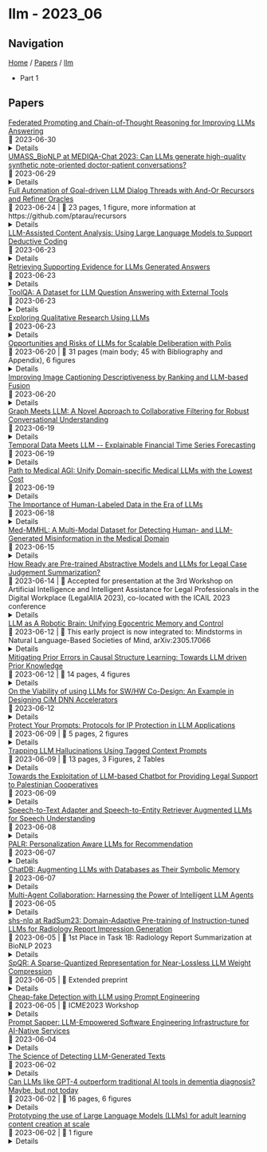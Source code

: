 # llm - 2023_06

## Navigation

[Home](https://arxcompass.github.io) / [Papers](https://arxcompass.github.io/papers) / [llm](https://arxcompass.github.io/papers/llm)

- Part 1

## Papers

<div class="paper-card">
    <div class="paper-title"><a href="http://arxiv.org/abs/2304.13911v2">Federated Prompting and Chain-of-Thought Reasoning for Improving LLMs Answering</a></div>
    <div class="paper-meta">
      📅 2023-06-30
    </div>
    <details class="paper-abstract">
      We investigate how to enhance answer precision in frequently asked questions posed by distributed users using cloud-based Large Language Models (LLMs). Our study focuses on a typical situations where users ask similar queries that involve identical mathematical reasoning steps and problem-solving procedures. Due to the unsatisfactory accuracy of LLMs' zero-shot prompting with standalone questions, we propose to improve the distributed synonymous questions using Self-Consistency (SC) and Chain-of-Thought (CoT) techniques. Specifically, we first retrieve synonymous questions from a crowd-sourced database and create a federated question pool. We call these federated synonymous questions with the same or different parameters SP-questions or DP-questions, respectively. We refer to our methods as Fed-SP-SC and Fed-DP-CoT, which can generate significantly more accurate answers for all user queries without requiring sophisticated model-tuning. Through extensive experiments, we demonstrate that our proposed methods can significantly enhance question accuracy by fully exploring the synonymous nature of the questions and the consistency of the answers.
    </details>
</div>
<div class="paper-card">
    <div class="paper-title"><a href="http://arxiv.org/abs/2306.16931v1">UMASS_BioNLP at MEDIQA-Chat 2023: Can LLMs generate high-quality synthetic note-oriented doctor-patient conversations?</a></div>
    <div class="paper-meta">
      📅 2023-06-29
    </div>
    <details class="paper-abstract">
      This paper presents UMASS_BioNLP team participation in the MEDIQA-Chat 2023 shared task for Task-A and Task-C. We focus especially on Task-C and propose a novel LLMs cooperation system named a doctor-patient loop to generate high-quality conversation data sets. The experiment results demonstrate that our approaches yield reasonable performance as evaluated by automatic metrics such as ROUGE, medical concept recall, BLEU, and Self-BLEU. Furthermore, we conducted a comparative analysis between our proposed method and ChatGPT and GPT-4. This analysis also investigates the potential of utilizing cooperation LLMs to generate high-quality datasets.
    </details>
</div>
<div class="paper-card">
    <div class="paper-title"><a href="http://arxiv.org/abs/2306.14077v1">Full Automation of Goal-driven LLM Dialog Threads with And-Or Recursors and Refiner Oracles</a></div>
    <div class="paper-meta">
      📅 2023-06-24
      | 💬 23 pages, 1 figure, more information at https://github.com/ptarau/recursors
    </div>
    <details class="paper-abstract">
      We automate deep step-by step reasoning in an LLM dialog thread by recursively exploring alternatives (OR-nodes) and expanding details (AND-nodes) up to a given depth. Starting from a single succinct task-specific initiator we steer the automated dialog thread to stay focussed on the task by synthesizing a prompt that summarizes the depth-first steps taken so far. Our algorithm is derived from a simple recursive descent implementation of a Horn Clause interpreter, except that we accommodate our logic engine to fit the natural language reasoning patterns LLMs have been trained on. Semantic similarity to ground-truth facts or oracle advice from another LLM instance is used to restrict the search space and validate the traces of justification steps returned as answers. At the end, the unique minimal model of a generated Horn Clause program collects the results of the reasoning process. As applications, we sketch implementations of consequence predictions, causal explanations, recommendation systems and topic-focussed exploration of scientific literature.
    </details>
</div>
<div class="paper-card">
    <div class="paper-title"><a href="http://arxiv.org/abs/2306.14924v1">LLM-Assisted Content Analysis: Using Large Language Models to Support Deductive Coding</a></div>
    <div class="paper-meta">
      📅 2023-06-23
    </div>
    <details class="paper-abstract">
      Deductive coding is a widely used qualitative research method for determining the prevalence of themes across documents. While useful, deductive coding is often burdensome and time consuming since it requires researchers to read, interpret, and reliably categorize a large body of unstructured text documents. Large language models (LLMs), like ChatGPT, are a class of quickly evolving AI tools that can perform a range of natural language processing and reasoning tasks. In this study, we explore the use of LLMs to reduce the time it takes for deductive coding while retaining the flexibility of a traditional content analysis. We outline the proposed approach, called LLM-assisted content analysis (LACA), along with an in-depth case study using GPT-3.5 for LACA on a publicly available deductive coding data set. Additionally, we conduct an empirical benchmark using LACA on 4 publicly available data sets to assess the broader question of how well GPT-3.5 performs across a range of deductive coding tasks. Overall, we find that GPT-3.5 can often perform deductive coding at levels of agreement comparable to human coders. Additionally, we demonstrate that LACA can help refine prompts for deductive coding, identify codes for which an LLM is randomly guessing, and help assess when to use LLMs vs. human coders for deductive coding. We conclude with several implications for future practice of deductive coding and related research methods.
    </details>
</div>
<div class="paper-card">
    <div class="paper-title"><a href="http://arxiv.org/abs/2306.13781v1">Retrieving Supporting Evidence for LLMs Generated Answers</a></div>
    <div class="paper-meta">
      📅 2023-06-23
    </div>
    <details class="paper-abstract">
      Current large language models (LLMs) can exhibit near-human levels of performance on many natural language tasks, including open-domain question answering. Unfortunately, they also convincingly hallucinate incorrect answers, so that responses to questions must be verified against external sources before they can be accepted at face value. In this paper, we report a simple experiment to automatically verify generated answers against a corpus. After presenting a question to an LLM and receiving a generated answer, we query the corpus with the combination of the question + generated answer. We then present the LLM with the combination of the question + generated answer + retrieved answer, prompting it to indicate if the generated answer can be supported by the retrieved answer. We base our experiment on questions and passages from the MS MARCO (V1) test collection, exploring three retrieval approaches ranging from standard BM25 to a full question answering stack, including a reader based on the LLM. For a large fraction of questions, we find that an LLM is capable of verifying its generated answer if appropriate supporting material is provided. However, with an accuracy of 70-80%, this approach cannot be fully relied upon to detect hallucinations.
    </details>
</div>
<div class="paper-card">
    <div class="paper-title"><a href="http://arxiv.org/abs/2306.13304v1">ToolQA: A Dataset for LLM Question Answering with External Tools</a></div>
    <div class="paper-meta">
      📅 2023-06-23
    </div>
    <details class="paper-abstract">
      Large Language Models (LLMs) have demonstrated impressive performance in various NLP tasks, but they still suffer from challenges such as hallucination and weak numerical reasoning. To overcome these challenges, external tools can be used to enhance LLMs' question-answering abilities. However, current evaluation methods do not distinguish between questions that can be answered using LLMs' internal knowledge and those that require external information through tool use. To address this issue, we introduce a new dataset called ToolQA, which is designed to faithfully evaluate LLMs' ability to use external tools for question answering. Our development of ToolQA involved a scalable, automated process for dataset curation, along with 13 specialized tools designed for interaction with external knowledge in order to answer questions. Importantly, we strive to minimize the overlap between our benchmark data and LLMs' pre-training data, enabling a more precise evaluation of LLMs' tool-use reasoning abilities. We conducted an in-depth diagnosis of existing tool-use LLMs to highlight their strengths, weaknesses, and potential improvements. Our findings set a new benchmark for evaluating LLMs and suggest new directions for future advancements. Our data and code are freely available to the broader scientific community on GitHub.
    </details>
</div>
<div class="paper-card">
    <div class="paper-title"><a href="http://arxiv.org/abs/2306.13298v1">Exploring Qualitative Research Using LLMs</a></div>
    <div class="paper-meta">
      📅 2023-06-23
    </div>
    <details class="paper-abstract">
      The advent of AI driven large language models (LLMs) have stirred discussions about their role in qualitative research. Some view these as tools to enrich human understanding, while others perceive them as threats to the core values of the discipline. This study aimed to compare and contrast the comprehension capabilities of humans and LLMs. We conducted an experiment with small sample of Alexa app reviews, initially classified by a human analyst. LLMs were then asked to classify these reviews and provide the reasoning behind each classification. We compared the results with human classification and reasoning. The research indicated a significant alignment between human and ChatGPT 3.5 classifications in one third of cases, and a slightly lower alignment with GPT4 in over a quarter of cases. The two AI models showed a higher alignment, observed in more than half of the instances. However, a consensus across all three methods was seen only in about one fifth of the classifications. In the comparison of human and LLMs reasoning, it appears that human analysts lean heavily on their individual experiences. As expected, LLMs, on the other hand, base their reasoning on the specific word choices found in app reviews and the functional components of the app itself. Our results highlight the potential for effective human LLM collaboration, suggesting a synergistic rather than competitive relationship. Researchers must continuously evaluate LLMs role in their work, thereby fostering a future where AI and humans jointly enrich qualitative research.
    </details>
</div>
<div class="paper-card">
    <div class="paper-title"><a href="http://arxiv.org/abs/2306.11932v1">Opportunities and Risks of LLMs for Scalable Deliberation with Polis</a></div>
    <div class="paper-meta">
      📅 2023-06-20
      | 💬 31 pages (main body; 45 with Bibliography and Appendix), 6 figures
    </div>
    <details class="paper-abstract">
      Polis is a platform that leverages machine intelligence to scale up deliberative processes. In this paper, we explore the opportunities and risks associated with applying Large Language Models (LLMs) towards challenges with facilitating, moderating and summarizing the results of Polis engagements. In particular, we demonstrate with pilot experiments using Anthropic's Claude that LLMs can indeed augment human intelligence to help more efficiently run Polis conversations. In particular, we find that summarization capabilities enable categorically new methods with immense promise to empower the public in collective meaning-making exercises. And notably, LLM context limitations have a significant impact on insight and quality of these results. However, these opportunities come with risks. We discuss some of these risks, as well as principles and techniques for characterizing and mitigating them, and the implications for other deliberative or political systems that may employ LLMs. Finally, we conclude with several open future research directions for augmenting tools like Polis with LLMs.
    </details>
</div>
<div class="paper-card">
    <div class="paper-title"><a href="http://arxiv.org/abs/2306.11593v1">Improving Image Captioning Descriptiveness by Ranking and LLM-based Fusion</a></div>
    <div class="paper-meta">
      📅 2023-06-20
    </div>
    <details class="paper-abstract">
      State-of-The-Art (SoTA) image captioning models often rely on the Microsoft COCO (MS-COCO) dataset for training. This dataset contains annotations provided by human annotators, who typically produce captions averaging around ten tokens. However, this constraint presents a challenge in effectively capturing complex scenes and conveying detailed information. Furthermore, captioning models tend to exhibit bias towards the ``average'' caption, which captures only the more general aspects. What would happen if we were able to automatically generate longer captions, thereby making them more detailed? Would these captions, evaluated by humans, be more or less representative of the image content compared to the original MS-COCO captions? In this paper, we present a novel approach to address previous challenges by showcasing how captions generated from different SoTA models can be effectively fused, resulting in richer captions. Our proposed method leverages existing models from the literature, eliminating the need for additional training. Instead, it utilizes an image-text based metric to rank the captions generated by SoTA models for a given image. Subsequently, the top two captions are fused using a Large Language Model (LLM). Experimental results demonstrate the effectiveness of our approach, as the captions generated by our model exhibit higher consistency with human judgment when evaluated on the MS-COCO test set. By combining the strengths of various SoTA models, our method enhances the quality and appeal of image captions, bridging the gap between automated systems and the rich, informative nature of human-generated descriptions. This advance opens up new possibilities for generating captions that are more suitable for the training of both vision-language and captioning models.
    </details>
</div>
<div class="paper-card">
    <div class="paper-title"><a href="http://arxiv.org/abs/2305.14449v3">Graph Meets LLM: A Novel Approach to Collaborative Filtering for Robust Conversational Understanding</a></div>
    <div class="paper-meta">
      📅 2023-06-19
    </div>
    <details class="paper-abstract">
      Conversational AI systems such as Alexa need to understand defective queries to ensure robust conversational understanding and reduce user friction. These defective queries often arise from user ambiguities, mistakes, or errors in automatic speech recognition (ASR) and natural language understanding (NLU). Personalized query rewriting is an approach that focuses on reducing defects in queries by taking into account the user's individual behavior and preferences. It typically relies on an index of past successful user interactions with the conversational AI. However, unseen interactions within the user's history present additional challenges for personalized query rewriting. This paper presents our "Collaborative Query Rewriting" approach, which specifically addresses the task of rewriting new user interactions that have not been previously observed in the user's history. This approach builds a "User Feedback Interaction Graph" (FIG) of historical user-entity interactions and leverages multi-hop graph traversal to enrich each user's index to cover future unseen defective queries. The enriched user index is called a Collaborative User Index and contains hundreds of additional entries. To counteract precision degradation from the enlarged index, we add additional transformer layers to the L1 retrieval model and incorporate graph-based and guardrail features into the L2 ranking model. Since the user index can be pre-computed, we further investigate the utilization of a Large Language Model (LLM) to enhance the FIG for user-entity link prediction in the Video/Music domains. Specifically, this paper investigates the Dolly-V2 7B model. We found that the user index augmented by the fine-tuned Dolly-V2 generation significantly enhanced the coverage of future unseen user interactions, thereby boosting QR performance on unseen queries compared with the graph traversal only approach.
    </details>
</div>
<div class="paper-card">
    <div class="paper-title"><a href="http://arxiv.org/abs/2306.11025v1">Temporal Data Meets LLM -- Explainable Financial Time Series Forecasting</a></div>
    <div class="paper-meta">
      📅 2023-06-19
    </div>
    <details class="paper-abstract">
      This paper presents a novel study on harnessing Large Language Models' (LLMs) outstanding knowledge and reasoning abilities for explainable financial time series forecasting. The application of machine learning models to financial time series comes with several challenges, including the difficulty in cross-sequence reasoning and inference, the hurdle of incorporating multi-modal signals from historical news, financial knowledge graphs, etc., and the issue of interpreting and explaining the model results. In this paper, we focus on NASDAQ-100 stocks, making use of publicly accessible historical stock price data, company metadata, and historical economic/financial news. We conduct experiments to illustrate the potential of LLMs in offering a unified solution to the aforementioned challenges. Our experiments include trying zero-shot/few-shot inference with GPT-4 and instruction-based fine-tuning with a public LLM model Open LLaMA. We demonstrate our approach outperforms a few baselines, including the widely applied classic ARMA-GARCH model and a gradient-boosting tree model. Through the performance comparison results and a few examples, we find LLMs can make a well-thought decision by reasoning over information from both textual news and price time series and extracting insights, leveraging cross-sequence information, and utilizing the inherent knowledge embedded within the LLM. Additionally, we show that a publicly available LLM such as Open-LLaMA, after fine-tuning, can comprehend the instruction to generate explainable forecasts and achieve reasonable performance, albeit relatively inferior in comparison to GPT-4.
    </details>
</div>
<div class="paper-card">
    <div class="paper-title"><a href="http://arxiv.org/abs/2306.10765v1">Path to Medical AGI: Unify Domain-specific Medical LLMs with the Lowest Cost</a></div>
    <div class="paper-meta">
      📅 2023-06-19
    </div>
    <details class="paper-abstract">
      Medical artificial general intelligence (AGI) is an emerging field that aims to develop systems specifically designed for medical applications that possess the ability to understand, learn, and apply knowledge across a wide range of tasks and domains. Large language models (LLMs) represent a significant step towards AGI. However, training cross-domain LLMs in the medical field poses significant challenges primarily attributed to the requirement of collecting data from diverse domains. This task becomes particularly difficult due to privacy restrictions and the scarcity of publicly available medical datasets. Here, we propose Medical AGI (MedAGI), a paradigm to unify domain-specific medical LLMs with the lowest cost, and suggest a possible path to achieve medical AGI. With an increasing number of domain-specific professional multimodal LLMs in the medical field being developed, MedAGI is designed to automatically select appropriate medical models by analyzing users' questions with our novel adaptive expert selection algorithm. It offers a unified approach to existing LLMs in the medical field, eliminating the need for retraining regardless of the introduction of new models. This characteristic renders it a future-proof solution in the dynamically advancing medical domain. To showcase the resilience of MedAGI, we conducted an evaluation across three distinct medical domains: dermatology diagnosis, X-ray diagnosis, and analysis of pathology pictures. The results demonstrated that MedAGI exhibited remarkable versatility and scalability, delivering exceptional performance across diverse domains. Our code is publicly available to facilitate further research at https://github.com/JoshuaChou2018/MedAGI.
    </details>
</div>
<div class="paper-card">
    <div class="paper-title"><a href="http://arxiv.org/abs/2306.14910v1">The Importance of Human-Labeled Data in the Era of LLMs</a></div>
    <div class="paper-meta">
      📅 2023-06-18
    </div>
    <details class="paper-abstract">
      The advent of large language models (LLMs) has brought about a revolution in the development of tailored machine learning models and sparked debates on redefining data requirements. The automation facilitated by the training and implementation of LLMs has led to discussions and aspirations that human-level labeling interventions may no longer hold the same level of importance as in the era of supervised learning. This paper presents compelling arguments supporting the ongoing relevance of human-labeled data in the era of LLMs.
    </details>
</div>
<div class="paper-card">
    <div class="paper-title"><a href="http://arxiv.org/abs/2306.08871v1">Med-MMHL: A Multi-Modal Dataset for Detecting Human- and LLM-Generated Misinformation in the Medical Domain</a></div>
    <div class="paper-meta">
      📅 2023-06-15
    </div>
    <details class="paper-abstract">
      The pervasive influence of misinformation has far-reaching and detrimental effects on both individuals and society. The COVID-19 pandemic has witnessed an alarming surge in the dissemination of medical misinformation. However, existing datasets pertaining to misinformation predominantly focus on textual information, neglecting the inclusion of visual elements, and tend to center solely on COVID-19-related misinformation, overlooking misinformation surrounding other diseases. Furthermore, the potential of Large Language Models (LLMs), such as the ChatGPT developed in late 2022, in generating misinformation has been overlooked in previous works. To overcome these limitations, we present Med-MMHL, a novel multi-modal misinformation detection dataset in a general medical domain encompassing multiple diseases. Med-MMHL not only incorporates human-generated misinformation but also includes misinformation generated by LLMs like ChatGPT. Our dataset aims to facilitate comprehensive research and development of methodologies for detecting misinformation across diverse diseases and various scenarios, including human and LLM-generated misinformation detection at the sentence, document, and multi-modal levels. To access our dataset and code, visit our GitHub repository: \url{https://github.com/styxsys0927/Med-MMHL}.
    </details>
</div>
<div class="paper-card">
    <div class="paper-title"><a href="http://arxiv.org/abs/2306.01248v2">How Ready are Pre-trained Abstractive Models and LLMs for Legal Case Judgement Summarization?</a></div>
    <div class="paper-meta">
      📅 2023-06-14
      | 💬 Accepted for presentation at the 3rd Workshop on Artificial Intelligence and Intelligent Assistance for Legal Professionals in the Digital Workplace (LegalAIIA 2023), co-located with the ICAIL 2023 conference
    </div>
    <details class="paper-abstract">
      Automatic summarization of legal case judgements has traditionally been attempted by using extractive summarization methods. However, in recent years, abstractive summarization models are gaining popularity since they can generate more natural and coherent summaries. Legal domain-specific pre-trained abstractive summarization models are now available. Moreover, general-domain pre-trained Large Language Models (LLMs), such as ChatGPT, are known to generate high-quality text and have the capacity for text summarization. Hence it is natural to ask if these models are ready for off-the-shelf application to automatically generate abstractive summaries for case judgements. To explore this question, we apply several state-of-the-art domain-specific abstractive summarization models and general-domain LLMs on Indian court case judgements, and check the quality of the generated summaries. In addition to standard metrics for summary quality, we check for inconsistencies and hallucinations in the summaries. We see that abstractive summarization models generally achieve slightly higher scores than extractive models in terms of standard summary evaluation metrics such as ROUGE and BLEU. However, we often find inconsistent or hallucinated information in the generated abstractive summaries. Overall, our investigation indicates that the pre-trained abstractive summarization models and LLMs are not yet ready for fully automatic deployment for case judgement summarization; rather a human-in-the-loop approach including manual checks for inconsistencies is more suitable at present.
    </details>
</div>
<div class="paper-card">
    <div class="paper-title"><a href="http://arxiv.org/abs/2304.09349v4">LLM as A Robotic Brain: Unifying Egocentric Memory and Control</a></div>
    <div class="paper-meta">
      📅 2023-06-12
      | 💬 This early project is now integrated to: Mindstorms in Natural Language-Based Societies of Mind, arXiv:2305.17066
    </div>
    <details class="paper-abstract">
      Embodied AI focuses on the study and development of intelligent systems that possess a physical or virtual embodiment (i.e. robots) and are able to dynamically interact with their environment. Memory and control are the two essential parts of an embodied system and usually require separate frameworks to model each of them. In this paper, we propose a novel and generalizable framework called LLM-Brain: using Large-scale Language Model as a robotic brain to unify egocentric memory and control. The LLM-Brain framework integrates multiple multimodal language models for robotic tasks, utilizing a zero-shot learning approach. All components within LLM-Brain communicate using natural language in closed-loop multi-round dialogues that encompass perception, planning, control, and memory. The core of the system is an embodied LLM to maintain egocentric memory and control the robot. We demonstrate LLM-Brain by examining two downstream tasks: active exploration and embodied question answering. The active exploration tasks require the robot to extensively explore an unknown environment within a limited number of actions. Meanwhile, the embodied question answering tasks necessitate that the robot answers questions based on observations acquired during prior explorations.
    </details>
</div>
<div class="paper-card">
    <div class="paper-title"><a href="http://arxiv.org/abs/2306.07032v1">Mitigating Prior Errors in Causal Structure Learning: Towards LLM driven Prior Knowledge</a></div>
    <div class="paper-meta">
      📅 2023-06-12
      | 💬 14 pages, 4 figures
    </div>
    <details class="paper-abstract">
      Causal structure learning, a prominent technique for encoding cause and effect relationships among variables, through Bayesian Networks (BNs). Merely recovering causal structures from real-world observed data lacks precision, while the development of Large Language Models (LLM) is opening a new frontier of causality. LLM presents strong capability in discovering causal relationships between variables with the "text" inputs defining the investigated variables, leading to a potential new hierarchy and new ladder of causality. We aim an critical issue in the emerging topic of LLM based causal structure learning, to tackle erroneous prior causal statements from LLM, which is seldom considered in the current context of expert dominating prior resources. As a pioneer attempt, we propose a BN learning strategy resilient to prior errors without need of human intervention. Focusing on the edge-level prior, we classify the possible prior errors into three types: order-consistent, order-reversed, and irrelevant, and provide their theoretical impact on the Structural Hamming Distance (SHD) under the presumption of sufficient data. Intriguingly, we discover and prove that only the order-reversed error contributes to an increase in a unique acyclic closed structure, defined as a "quasi-circle". Leveraging this insight, a post-hoc strategy is employed to identify the order-reversed prior error by its impact on the increment of "quasi-circles". Through empirical evaluation on both real and synthetic datasets, we demonstrate our strategy's robustness against prior errors. Specifically, we highlight its substantial ability to resist order-reversed errors while maintaining the majority of correct prior knowledge.
    </details>
</div>
<div class="paper-card">
    <div class="paper-title"><a href="http://arxiv.org/abs/2306.06923v1">On the Viability of using LLMs for SW/HW Co-Design: An Example in Designing CiM DNN Accelerators</a></div>
    <div class="paper-meta">
      📅 2023-06-12
    </div>
    <details class="paper-abstract">
      Deep Neural Networks (DNNs) have demonstrated impressive performance across a wide range of tasks. However, deploying DNNs on edge devices poses significant challenges due to stringent power and computational budgets. An effective solution to this issue is software-hardware (SW-HW) co-design, which allows for the tailored creation of DNN models and hardware architectures that optimally utilize available resources. However, SW-HW co-design traditionally suffers from slow optimization speeds because their optimizers do not make use of heuristic knowledge, also known as the ``cold start'' problem. In this study, we present a novel approach that leverages Large Language Models (LLMs) to address this issue. By utilizing the abundant knowledge of pre-trained LLMs in the co-design optimization process, we effectively bypass the cold start problem, substantially accelerating the design process. The proposed method achieves a significant speedup of 25x. This advancement paves the way for the rapid and efficient deployment of DNNs on edge devices.
    </details>
</div>
<div class="paper-card">
    <div class="paper-title"><a href="http://arxiv.org/abs/2306.06297v1">Protect Your Prompts: Protocols for IP Protection in LLM Applications</a></div>
    <div class="paper-meta">
      📅 2023-06-09
      | 💬 5 pages, 2 figures
    </div>
    <details class="paper-abstract">
      With the rapid adoption of AI in the form of large language models (LLMs), the potential value of carefully engineered prompts has become significant. However, to realize this potential, prompts should be tradable on an open market. Since prompts are, at present, generally economically non-excludable, by virtue of their nature as text, no general competitive market has yet been established. This note discusses two protocols intended to provide protection of prompts, elevating their status as intellectual property, thus confirming the intellectual property rights of prompt engineers, and potentially supporting the flourishing of an open market for LLM prompts.
    </details>
</div>
<div class="paper-card">
    <div class="paper-title"><a href="http://arxiv.org/abs/2306.06085v1">Trapping LLM Hallucinations Using Tagged Context Prompts</a></div>
    <div class="paper-meta">
      📅 2023-06-09
      | 💬 13 pages, 3 Figures, 2 Tables
    </div>
    <details class="paper-abstract">
      Recent advances in large language models (LLMs), such as ChatGPT, have led to highly sophisticated conversation agents. However, these models suffer from "hallucinations," where the model generates false or fabricated information. Addressing this challenge is crucial, particularly with AI-driven platforms being adopted across various sectors. In this paper, we propose a novel method to recognize and flag instances when LLMs perform outside their domain knowledge, and ensuring users receive accurate information. We find that the use of context combined with embedded tags can successfully combat hallucinations within generative language models. To do this, we baseline hallucination frequency in no-context prompt-response pairs using generated URLs as easily-tested indicators of fabricated data. We observed a significant reduction in overall hallucination when context was supplied along with question prompts for tested generative engines. Lastly, we evaluated how placing tags within contexts impacted model responses and were able to eliminate hallucinations in responses with 98.88% effectiveness.
    </details>
</div>
<div class="paper-card">
    <div class="paper-title"><a href="http://arxiv.org/abs/2306.05827v1">Towards the Exploitation of LLM-based Chatbot for Providing Legal Support to Palestinian Cooperatives</a></div>
    <div class="paper-meta">
      📅 2023-06-09
    </div>
    <details class="paper-abstract">
      With the ever-increasing utilization of natural language processing (NLP), we started to witness over the past few years a significant transformation in our interaction with legal texts. This technology has advanced the analysis and enhanced the understanding of complex legal terminology and contexts. The development of recent large language models (LLMs), particularly ChatGPT, has also introduced a revolutionary contribution to the way that legal texts can be processed and comprehended. In this paper, we present our work on a cooperative-legal question-answering LLM-based chatbot, where we developed a set of legal questions about Palestinian cooperatives, associated with their regulations and compared the auto-generated answers by the chatbot to their correspondences that are designed by a legal expert. To evaluate the proposed chatbot, we have used 50 queries generated by the legal expert and compared the answers produced by the chart to their relevance judgments. Finding demonstrated that an overall accuracy rate of 82% has been achieved when answering the queries, while exhibiting an F1 score equivalent to 79%.
    </details>
</div>
<div class="paper-card">
    <div class="paper-title"><a href="http://arxiv.org/abs/2306.07944v1">Speech-to-Text Adapter and Speech-to-Entity Retriever Augmented LLMs for Speech Understanding</a></div>
    <div class="paper-meta">
      📅 2023-06-08
    </div>
    <details class="paper-abstract">
      Large Language Models (LLMs) have been applied in the speech domain, often incurring a performance drop due to misaligned between speech and language representations. To bridge this gap, we propose a joint speech and language model (SLM) using a Speech2Text adapter, which maps speech into text token embedding space without speech information loss. Additionally, using a CTC-based blank-filtering, we can reduce the speech sequence length to that of text. In speech MultiWoz dataset (DSTC11 challenge), SLM largely improves the dialog state tracking (DST) performance (24.7% to 28.4% accuracy). Further to address errors on rare entities, we augment SLM with a Speech2Entity retriever, which uses speech to retrieve relevant entities, and then adds them to the original SLM input as a prefix. With this retrieval-augmented SLM (ReSLM), the DST performance jumps to 34.6% accuracy. Moreover, augmenting the ASR task with the dialog understanding task improves the ASR performance from 9.4% to 8.5% WER.
    </details>
</div>
<div class="paper-card">
    <div class="paper-title"><a href="http://arxiv.org/abs/2305.07622v3">PALR: Personalization Aware LLMs for Recommendation</a></div>
    <div class="paper-meta">
      📅 2023-06-07
    </div>
    <details class="paper-abstract">
      Large language models (LLMs) have recently received significant attention for their exceptional capabilities. Despite extensive efforts in developing general-purpose LLMs that can be utilized in various natural language processing (NLP) tasks, there has been less research exploring their potential in recommender systems. In this paper, we propose a novel framework, named PALR, which aiming to combine user history behaviors (such as clicks, purchases, ratings, etc.) with LLMs to generate user preferred items. Specifically, we first use user/item interactions as guidance for candidate retrieval. Then we adopt a LLM-based ranking model to generate recommended items. Unlike existing approaches that typically adopt general-purpose LLMs for zero/few-shot recommendation testing or training on small-sized language models (with less than 1 billion parameters), which cannot fully elicit LLMs' reasoning abilities and leverage rich item side parametric knowledge, we fine-tune a 7 billion parameters LLM for the ranking purpose. This model takes retrieval candidates in natural language format as input, with instruction which explicitly asking to select results from input candidates during inference. Our experimental results demonstrate that our solution outperforms state-of-the-art models on various sequential recommendation tasks.
    </details>
</div>
<div class="paper-card">
    <div class="paper-title"><a href="http://arxiv.org/abs/2306.03901v2">ChatDB: Augmenting LLMs with Databases as Their Symbolic Memory</a></div>
    <div class="paper-meta">
      📅 2023-06-07
    </div>
    <details class="paper-abstract">
      Large language models (LLMs) with memory are computationally universal. However, mainstream LLMs are not taking full advantage of memory, and the designs are heavily influenced by biological brains. Due to their approximate nature and proneness to the accumulation of errors, conventional neural memory mechanisms cannot support LLMs to simulate complex reasoning. In this paper, we seek inspiration from modern computer architectures to augment LLMs with symbolic memory for complex multi-hop reasoning. Such a symbolic memory framework is instantiated as an LLM and a set of SQL databases, where the LLM generates SQL instructions to manipulate the SQL databases. We validate the effectiveness of the proposed memory framework on a synthetic dataset requiring complex reasoning. The project website is available at https://chatdatabase.github.io/ .
    </details>
</div>
<div class="paper-card">
    <div class="paper-title"><a href="http://arxiv.org/abs/2306.03314v1">Multi-Agent Collaboration: Harnessing the Power of Intelligent LLM Agents</a></div>
    <div class="paper-meta">
      📅 2023-06-05
    </div>
    <details class="paper-abstract">
      In this paper, we present a novel framework for enhancing the capabilities of large language models (LLMs) by leveraging the power of multi-agent systems. Our framework introduces a collaborative environment where multiple intelligent agent components, each with distinctive attributes and roles, work together to handle complex tasks more efficiently and effectively. We demonstrate the practicality and versatility of our framework through case studies in artificial general intelligence (AGI), specifically focusing on the Auto-GPT and BabyAGI models. We also examine the "Gorilla" model, which integrates external APIs into the LLM. Our framework addresses limitations and challenges such as looping issues, security risks, scalability, system evaluation, and ethical considerations. By modeling various domains such as courtroom simulations and software development scenarios, we showcase the potential applications and benefits of our proposed multi-agent system. Our framework provides an avenue for advancing the capabilities and performance of LLMs through collaboration and knowledge exchange among intelligent agents.
    </details>
</div>
<div class="paper-card">
    <div class="paper-title"><a href="http://arxiv.org/abs/2306.03264v1">shs-nlp at RadSum23: Domain-Adaptive Pre-training of Instruction-tuned LLMs for Radiology Report Impression Generation</a></div>
    <div class="paper-meta">
      📅 2023-06-05
      | 💬 1st Place in Task 1B: Radiology Report Summarization at BioNLP 2023
    </div>
    <details class="paper-abstract">
      Instruction-tuned generative Large language models (LLMs) like ChatGPT and Bloomz possess excellent generalization abilities, but they face limitations in understanding radiology reports, particularly in the task of generating the IMPRESSIONS section from the FINDINGS section. They tend to generate either verbose or incomplete IMPRESSIONS, mainly due to insufficient exposure to medical text data during training. We present a system which leverages large-scale medical text data for domain-adaptive pre-training of instruction-tuned LLMs to enhance its medical knowledge and performance on specific medical tasks. We show that this system performs better in a zero-shot setting than a number of pretrain-and-finetune adaptation methods on the IMPRESSIONS generation task, and ranks 1st among participating systems in Task 1B: Radiology Report Summarization at the BioNLP 2023 workshop.
    </details>
</div>
<div class="paper-card">
    <div class="paper-title"><a href="http://arxiv.org/abs/2306.03078v1">SpQR: A Sparse-Quantized Representation for Near-Lossless LLM Weight Compression</a></div>
    <div class="paper-meta">
      📅 2023-06-05
      | 💬 Extended preprint
    </div>
    <details class="paper-abstract">
      Recent advances in large language model (LLM) pretraining have led to high-quality LLMs with impressive abilities. By compressing such LLMs via quantization to 3-4 bits per parameter, they can fit into memory-limited devices such as laptops and mobile phones, enabling personalized use. However, quantization down to 3-4 bits per parameter usually leads to moderate-to-high accuracy losses, especially for smaller models in the 1-10B parameter range, which are well-suited for edge deployments. To address this accuracy issue, we introduce the Sparse-Quantized Representation (SpQR), a new compressed format and quantization technique which enables for the first time near-lossless compression of LLMs across model scales, while reaching similar compression levels to previous methods. SpQR works by identifying and isolating outlier weights, which cause particularly-large quantization errors, and storing them in higher precision, while compressing all other weights to 3-4 bits, and achieves relative accuracy losses of less than 1% in perplexity for highly-accurate LLaMA and Falcon LLMs. This makes it possible to run 33B parameter LLM on a single 24 GB consumer GPU without any performance degradation at 15% speedup thus making powerful LLMs available to consumer without any downsides. SpQR comes with efficient algorithms for both encoding weights into its format, as well as decoding them efficiently at runtime. Specifically, we provide an efficient GPU inference algorithm for SpQR which yields faster inference than 16-bit baselines at similar accuracy, while enabling memory compression gains of more than 4x.
    </details>
</div>
<div class="paper-card">
    <div class="paper-title"><a href="http://arxiv.org/abs/2306.02776v1">Cheap-fake Detection with LLM using Prompt Engineering</a></div>
    <div class="paper-meta">
      📅 2023-06-05
      | 💬 ICME2023 Workshop
    </div>
    <details class="paper-abstract">
      The misuse of real photographs with conflicting image captions in news items is an example of the out-of-context (OOC) misuse of media. In order to detect OOC media, individuals must determine the accuracy of the statement and evaluate whether the triplet (~\textit{i.e.}, the image and two captions) relates to the same event. This paper presents a novel learnable approach for detecting OOC media in ICME'23 Grand Challenge on Detecting Cheapfakes. The proposed method is based on the COSMOS structure, which assesses the coherence between an image and captions, as well as between two captions. We enhance the baseline algorithm by incorporating a Large Language Model (LLM), GPT3.5, as a feature extractor. Specifically, we propose an innovative approach to feature extraction utilizing prompt engineering to develop a robust and reliable feature extractor with GPT3.5 model. The proposed method captures the correlation between two captions and effectively integrates this module into the COSMOS baseline model, which allows for a deeper understanding of the relationship between captions. By incorporating this module, we demonstrate the potential for significant improvements in cheap-fakes detection performance. The proposed methodology holds promising implications for various applications such as natural language processing, image captioning, and text-to-image synthesis. Docker for submission is available at https://hub.docker.com/repository/docker/mulns/ acmmmcheapfakes.
    </details>
</div>
<div class="paper-card">
    <div class="paper-title"><a href="http://arxiv.org/abs/2306.02230v1">Prompt Sapper: LLM-Empowered Software Engineering Infrastructure for AI-Native Services</a></div>
    <div class="paper-meta">
      📅 2023-06-04
    </div>
    <details class="paper-abstract">
      Foundation models, such as GPT-4, DALL-E have brought unprecedented AI "operating system" effect and new forms of human-AI interaction, sparking a wave of innovation in AI-native services, where natural language prompts serve as executable "code" directly (prompt as executable code), eliminating the need for programming language as an intermediary and opening up the door to personal AI. Prompt Sapper has emerged in response, committed to support the development of AI-native services by AI chain engineering. It creates a large language model (LLM) empowered software engineering infrastructure for authoring AI chains through human-AI collaborative intelligence, unleashing the AI innovation potential of every individual, and forging a future where everyone can be a master of AI innovation. This article will introduce the R\&D motivation behind Prompt Sapper, along with its corresponding AI chain engineering methodology and technical practices.
    </details>
</div>
<div class="paper-card">
    <div class="paper-title"><a href="http://arxiv.org/abs/2303.07205v3">The Science of Detecting LLM-Generated Texts</a></div>
    <div class="paper-meta">
      📅 2023-06-02
    </div>
    <details class="paper-abstract">
      The emergence of large language models (LLMs) has resulted in the production of LLM-generated texts that is highly sophisticated and almost indistinguishable from texts written by humans. However, this has also sparked concerns about the potential misuse of such texts, such as spreading misinformation and causing disruptions in the education system. Although many detection approaches have been proposed, a comprehensive understanding of the achievements and challenges is still lacking. This survey aims to provide an overview of existing LLM-generated text detection techniques and enhance the control and regulation of language generation models. Furthermore, we emphasize crucial considerations for future research, including the development of comprehensive evaluation metrics and the threat posed by open-source LLMs, to drive progress in the area of LLM-generated text detection.
    </details>
</div>
<div class="paper-card">
    <div class="paper-title"><a href="http://arxiv.org/abs/2306.01499v1">Can LLMs like GPT-4 outperform traditional AI tools in dementia diagnosis? Maybe, but not today</a></div>
    <div class="paper-meta">
      📅 2023-06-02
      | 💬 16 pages, 6 figures
    </div>
    <details class="paper-abstract">
      Recent investigations show that large language models (LLMs), specifically GPT-4, not only have remarkable capabilities in common Natural Language Processing (NLP) tasks but also exhibit human-level performance on various professional and academic benchmarks. However, whether GPT-4 can be directly used in practical applications and replace traditional artificial intelligence (AI) tools in specialized domains requires further experimental validation. In this paper, we explore the potential of LLMs such as GPT-4 to outperform traditional AI tools in dementia diagnosis. Comprehensive comparisons between GPT-4 and traditional AI tools are conducted to examine their diagnostic accuracy in a clinical setting. Experimental results on two real clinical datasets show that, although LLMs like GPT-4 demonstrate potential for future advancements in dementia diagnosis, they currently do not surpass the performance of traditional AI tools. The interpretability and faithfulness of GPT-4 are also evaluated by comparison with real doctors. We discuss the limitations of GPT-4 in its current state and propose future research directions to enhance GPT-4 in dementia diagnosis.
    </details>
</div>
<div class="paper-card">
    <div class="paper-title"><a href="http://arxiv.org/abs/2306.01815v1">Prototyping the use of Large Language Models (LLMs) for adult learning content creation at scale</a></div>
    <div class="paper-meta">
      📅 2023-06-02
      | 💬 1 figure
    </div>
    <details class="paper-abstract">
      As Large Language Models (LLMs) and other forms of Generative AI permeate various aspects of our lives, their application for learning and education has provided opportunities and challenges. This paper presents an investigation into the use of LLMs in asynchronous course creation, particularly within the context of adult learning, training and upskilling. We developed a course prototype leveraging an LLM, implementing a robust human-in-the-loop process to ensure the accuracy and clarity of the generated content. Our research questions focus on the feasibility of LLMs to produce high-quality adult learning content with reduced human involvement. Initial findings indicate that taking this approach can indeed facilitate faster content creation without compromising on accuracy or clarity, marking a promising advancement in the field of Generative AI for education. Despite some limitations, the study underscores the potential of LLMs to transform the landscape of learning and education, necessitating further research and nuanced discussions about their strategic and ethical use in learning design.
    </details>
</div>
